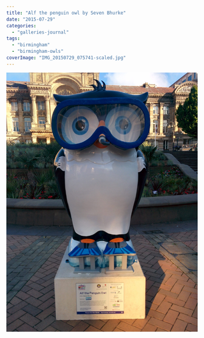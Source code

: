 ```yaml
---
title: "Alf the penguin owl by Seven Bhurke"
date: "2015-07-29"
categories: 
  - "galleries-journal"
tags: 
  - "birmingham"
  - "birmingham-owls"
coverImage: "IMG_20150729_075741-scaled.jpg"
---
```


[![](images/IMG_20150729_075741-scaled.jpg)](https://davidpeach.co.uk/wp-content/uploads/2023/05/IMG_20150729_075741-scaled.jpg)

